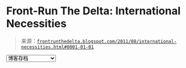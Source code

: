 <!--yml

category: 未分类

date: 2024-05-12 23:34:48

-->

# Front-Run The Delta: International Necessities

> 来源：[`frontrunthedelta.blogspot.com/2011/08/international-necessities.html#0001-01-01`](https://frontrunthedelta.blogspot.com/2011/08/international-necessities.html#0001-01-01)

<select id="BlogArchive1_ArchiveMenu"><option value="">博客存档</option> <option value="https://frontrunthedelta.blogspot.com/2014/04/">2014 年 4 月 (2)</option> <option value="https://frontrunthedelta.blogspot.com/2012/10/">2012 年 10 月 (1)</option> <option value="https://frontrunthedelta.blogspot.com/2012/09/">2012 年 9 月 (1)</option> <option value="https://frontrunthedelta.blogspot.com/2012/08/">2012 年 8 月 (2)</option> <option value="https://frontrunthedelta.blogspot.com/2012/07/">2012 年 7 月 (5)</option> <option value="https://frontrunthedelta.blogspot.com/2012/06/">2012 年 6 月 (3)</option> <option value="https://frontrunthedelta.blogspot.com/2012/05/">2012 年 5 月 (4)</option> <option value="https://frontrunthedelta.blogspot.com/2012/04/">2012 年 4 月 (3)</option> <option value="https://frontrunthedelta.blogspot.com/2012/03/">2012 年 3 月 (1)</option> <option value="https://frontrunthedelta.blogspot.com/2012/02/">2012 年 2 月 (4)</option> <option value="https://frontrunthedelta.blogspot.com/2012/01/">2012 年 1 月 (5)</option> <option value="https://frontrunthedelta.blogspot.com/2011/12/">2011 年 12 月 (2)</option> <option value="https://frontrunthedelta.blogspot.com/2011/11/">2011 年 11 月 (3)</option> <option value="https://frontrunthedelta.blogspot.com/2011/10/">2011 年 10 月 (4)</option> <option value="https://frontrunthedelta.blogspot.com/2011/09/">2011 年 9 月 (16)</option> <option value="https://frontrunthedelta.blogspot.com/2011/08/">2011 年 8 月 (9)</option> <option value="https://frontrunthedelta.blogspot.com/2011/07/">2011 年 7 月 (13)</option> <option value="https://frontrunthedelta.blogspot.com/2011/06/">2011 年 6 月 (4)</option> <option value="https://frontrunthedelta.blogspot.com/2009/01/">2009 年 1 月 (1)</option> <option value="https://frontrunthedelta.blogspot.com/2008/11/">2008 年 11 月 (3)</option> <option value="https://frontrunthedelta.blogspot.com/2008/10/">2008 年 10 月 (4)</option> <option value="https://frontrunthedelta.blogspot.com/2008/08/">2008 年 8 月 (3)</option> <option value="https://frontrunthedelta.blogspot.com/2008/04/">2008 年 4 月 (1)</option> <option value="https://frontrunthedelta.blogspot.com/2008/03/">2008 年 3 月 (3)</option> <option value="https://frontrunthedelta.blogspot.com/2008/02/">2008 年 2 月 (2)</option> <option value="https://frontrunthedelta.blogspot.com/2008/01/">2008 年 1 月 (3)</option> <option value="https://frontrunthedelta.blogspot.com/2007/12/">2007 年 12 月 (3)</option> <option value="https://frontrunthedelta.blogspot.com/2007/11/">2007 年 11 月 (11)</option> <option value="https://frontrunthedelta.blogspot.com/2007/10/">2007 年 10 月 (20)</option></select>
